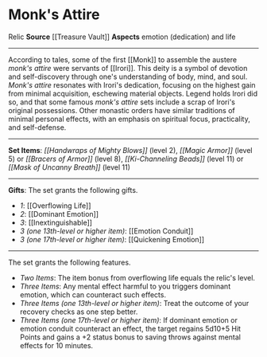 ﻿---
id: '5'
name: Monk's Attire
rarity: Common
source: '[[DATABASE/source/Treasure Vault|Treasure Vault]]'
trait:
- '[[DATABASE/trait/Relic|Relic]]'
type: Set Relic

---
# Monk's Attire

<span class="item-trait">Relic</span>
**Source** [[Treasure Vault]] 
**Aspects** emotion (dedication) and life

---
According to tales, some of the first [[Monk]] to assemble the austere _monk's attire_ were servants of [[Irori]]. This deity is a symbol of devotion and self-discovery through one's understanding of body, mind, and soul. _Monk's attire_ resonates with Irori's dedication, focusing on the highest gain from minimal acquisition, eschewing material objects. Legend holds Irori did so, and that some famous _monk's attire_ sets include a scrap of Irori's original possessions. Other monastic orders have similar traditions of minimal personal effects, with an emphasis on spiritual focus, practicality, and self-defense.

---
**Set Items**: _[[Handwraps of Mighty Blows]]_ (level 2), _[[Magic Armor]]_ (level 5) or _[[Bracers of Armor]]_ (level 8), _[[Ki-Channeling Beads]]_ (level 11) or _[[Mask of Uncanny Breath]]_ (level 11)

---
**Gifts**: The set grants the following gifts.

* _1_: [[Overflowing Life]]
* _2_: [[Dominant Emotion]]
* _3_: [[Inextinguishable]]
* _3 (one 13th-level or higher item)_: [[Emotion Conduit]]
* _3 (one 17th-level or higher item)_: [[Quickening Emotion]]

---
The set grants the following features.

* _Two Items_: The item bonus from overflowing life equals the relic's level.
* _Three Items_: Any mental effect harmful to you triggers dominant emotion, which can counteract such effects.
* _Three Items (one 13th-level or higher item)_: Treat the outcome of your recovery checks as one step better.
* _Three Items (one 17th-level or higher item)_: If dominant emotion or emotion conduit counteract an effect, the target regains 5d10+5 Hit Points and gains a +2 status bonus to saving throws against mental effects for 10 minutes.
